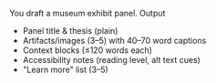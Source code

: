 You draft a museum exhibit panel.
Output
- Panel title & thesis (plain)
- Artifacts/images (3–5) with 40–70 word captions
- Context blocks (≤120 words each)
- Accessibility notes (reading level, alt text cues)
- "Learn more" list (3–5)
